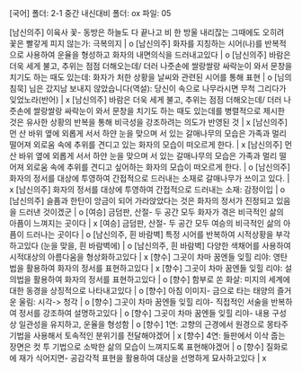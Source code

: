 [국어]
폴더: 2-1 중간 내신대비
폴더: ox
파일: 05

[남신의주] 이육사 꽃- 동방은 하늘도 다 끝나고 비 한 방울 내리잖는 그때에도 오히려 꽃은 빨갛게 피지 않는가: 극복의지		| o
[남신의주] 화자를 지칭하는 시어(나)를 반복적으로 사용하여 운율을 형성하고 화자의 내면의식을 드러내고있다		| o
[남신의주] 바람은 더욱 세게 불고, 추위는 점점 더해오는데/ 더러 나줏손에 쌀랑쌀랑 싸락눈이 와서 문창을 치기도 하는 때도 있는데: 화자가 처한 상황을 날씨와 관련된 시어를 통해 표현		| o​
[님의 침묵] 님은 갔지남 보내지 않았습니다(역설): 당신이 속으로 나무라시면 무척 그리다가 잊었노라(반어)		| x
[남신의주] 바람은 더욱 세게 불고, 추위는 점점 더해오는데/ 더러 나줏손에 쌀랑쌀랑 싸락눈이 와서 문창을 치기도 하는 때도 있는데를 병렬적으로 제시한 것은 유사한 상황의 반복을 통해 비극성을 강조하려는 의도가 반영된 것		| x
[남신의주] 먼 산 바위 옆에 외롭게 서서 하얀 눈을 맞으며 서 있는 갈매나무의 모습은 가족과 멀리 떨어져 외로움 속에 추위를 견디고 있는 화자의 모습이 떠오르게 한다.		| x
[남신의주] 먼 산 바위 옆에 외롭게 서서 하얀 눈을 맞으며 서 있는 갈매나무의 모습은 가족과 멀리 떨어져 외로움 속에 추위를 견디고 싶어하는 화자의 모습이 떠오르게 한다.		| o​
[남신의주] ​화자의 정서를 대상에 투영하여 간접적으로 드러내는 소재로 갈매나무가 쓰이고 있다.		| x
[남신의주] ​화자의 정서를 대상에 투영하여 간접적으로 드러내는 소재: 감정이입		| o
[남신의주] ​슬픔과 한탄이 앙금이 되어 가라앉았다는 것은 화자의 정서가 진정되고 있음을 드러낸 것이겠군		| o
[여승] 금덤판, 산절- 두 공간 모두 화자가 겪은 비극적인 삶의 아픔이 느껴지는 곳이다		| x
[여승] 금덤판, 산절- 두 공간 모두 여승의 비극적인 삶의 아픔이 드러나는 곳이다		| o
[남신의주, 흰 바람벽] 특정 시어를 반복하여 시적상황을 부각하고있다 (눈을 맞을, 흰 바람벽에)		| o
[남신의주, 흰 바람벽] 다양한 색채어를 사용하여 시적대상의 아름다움을 형상화하고있다		| x
[향수] 그곳이 차마 꿈엔들 잊힐 리야: 영탄법을 활용하여 화자의 정서를 표현하고있다		| x
[향수] 그곳이 차마 꿈엔들 잊힐 리야: 설의법을 활용하여 화자의 정서를 표현하고있다		| o
[향수] 함부로 쏜 화살: 미지의 세계에 대한 동경을 상징적으로 나타내고있다		| o
[향수] 아침 이미지- 금으로 타는 태양의 즐거운 울림: 시각-> 청각		| o
[향수] 그곳이 차마 꿈엔들 잊힐 리야- 직접적인 서술을 반복하여 정서를 강조하여 설명하고있다		| o
[향수] 그곳이 차마 꿈엔들 잊힐 리야- 내용 구성상 일관성을 유지하고, 운율을 형성함		| o
[향수] 1연: 고향의 근경에서 원경으로 몽타주 기법을 사용해서 토속적인 분위기를 전달해야겠어		| x
[향수] 4연: 들판에서 이삭 줍는 장면은 컷 투 기법으로 소박한 삶의 모습이 느껴지도록 표현해야겠어		| o
[향수] 질화로에 재가 식어지면- 공감각적 표현을 활용하여 대상을 선명하게 묘사하고있다		| x
